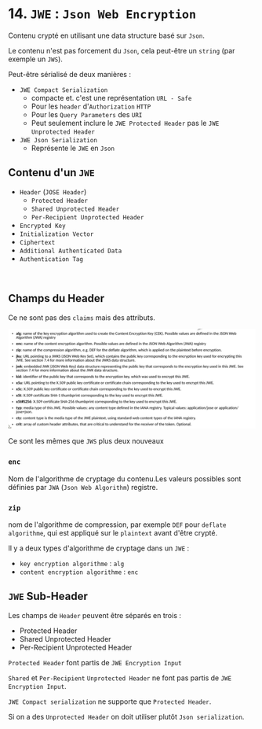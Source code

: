 # 14. `JWE` : `Json Web Encryption`

Contenu crypté en utilisant une data structure basé sur `Json`.

Le contenu n'est pas forcement du `Json`, cela peut-être un `string` (par exemple un `JWS`).

Peut-être sérialisé de deux manières :

- `JWE Compact Serialization`
  - compacte et. c'est une représentation `URL - Safe`
  - Pour les `header` d'`Authorization` `HTTP`
  - Pour les `Query Parameters` des `URI`
  - Peut seulement inclure le `JWE Protected Header` pas le `JWE Unprotected Header`
- `JWE Json Serialization`
  - Représente le `JWE` en `Json`



## Contenu d'un `JWE`

- `Header` (`JOSE Header`)
  - `Protected Header`
  - `Shared Unprotected Header`
  - `Per-Recipient Unprotected Header`
- `Encrypted Key`
- `Initialization Vector`
- `Ciphertext`
- `Additional Authenticated Data`
- `Authentication Tag`

​		

## Champs du Header

Ce ne sont pas des `claims` mais des attributs.

<img src="assets/all-header-jwe-michel.png" alt="all-header-jwe-michel" />

Ce sont les mêmes que `JWS` plus deux nouveaux

### `enc`

Nom de l'algorithme de cryptage du contenu.Les valeurs possibles sont définies par `JWA` (`Json Web Algorithm`) registre.

### `zip`

nom de l'algorithme de compression, par exemple `DEF` pour `deflate algorithme`, qui est appliqué sur le `plaintext` avant d'être crypté.

Il y a deux types d'algorithme de cryptage dans un `JWE` :

- `key encryption algorithme` : `alg`
- `content encryption algorithme` : `enc`



## `JWE` Sub-Header

Les champs de `Header` peuvent être séparés en trois :

- Protected Header
- Shared Unprotected Header
- Per-Recipient Unprotected Header

`Protected Header` font partis de `JWE Encryption Input`

`Shared` et `Per-Recipient` `Unprotected Header` ne font pas partis de `JWE Encryption Input`.

`JWE Compact serialization` ne supporte que `Protected Header`.

Si on a des `Unprotected Header` on doit utiliser plutôt `Json serialization`.